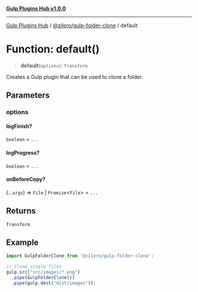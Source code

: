 [**Gulp Plugins Hub v1.0.0**](../../../README.md)

***

[Gulp Plugins Hub](../../../packages.md) / [@zilero/gulp-folder-clone](../README.md) / default

# Function: default()

> **default**(`options`): `Transform`

Creates a Gulp plugin that can be used to clone a folder.

## Parameters

### options

#### logFinish?

`boolean` = `...`

#### logProgress?

`boolean` = `...`

#### onBeforeCopy?

(...`args`) => `File` \| `Promise`\<`File`\> = `...`

## Returns

`Transform`

## Example

```ts
import GulpFolderClone from '@zilero/gulp-folder-clone';

// Clone single files
gulp.src("src/images/*.png")
  .pipe(GulpFolderClone())
  .pipe(gulp.dest("dist/images"));
```
